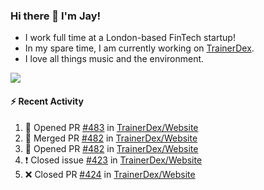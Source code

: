 ### Hi there 👋 I'm Jay!
* I work full time at a London-based FinTech startup!
* In my spare time, I am currently working on [TrainerDex](https://www.github.com/TrainerDex).
* I love all things music and the environment.

[<img src="https://github-readme-stats.vercel.app/api/wakatime?username=TurnrDev&layout=compact&custom_title=Last 7 Days Language Breakdown" />](https://wakatime.com/@TurnrDev)  

#### :zap: Recent Activity
<!--START_SECTION:activity-->
1. 💪 Opened PR [#483](https://github.com/TrainerDex/Website/pull/483) in [TrainerDex/Website](https://github.com/TrainerDex/Website)
2. 🎉 Merged PR [#482](https://github.com/TrainerDex/Website/pull/482) in [TrainerDex/Website](https://github.com/TrainerDex/Website)
3. 💪 Opened PR [#482](https://github.com/TrainerDex/Website/pull/482) in [TrainerDex/Website](https://github.com/TrainerDex/Website)
4. ❗️ Closed issue [#423](https://github.com/TrainerDex/Website/issues/423) in [TrainerDex/Website](https://github.com/TrainerDex/Website)
5. ❌ Closed PR [#424](https://github.com/TrainerDex/Website/pull/424) in [TrainerDex/Website](https://github.com/TrainerDex/Website)
<!--END_SECTION:activity-->
